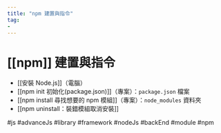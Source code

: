 ```yaml
---
title: "npm 建置與指令"
tag: 
- 
---
```

# [[npm]] 建置與指令
- [[安裝 Node.js]]（電腦）
- [[npm init 初始化(package.json)]]（專案）：`package.json` 檔案
- [[npm install 尋找想要的 npm 模組]]（專案）：`node_modules`  資料夾
- [[npm uninstall：裝錯模組取消安裝]]


#js #advanceJs #library #framework #nodeJs #backEnd #module #npm